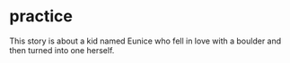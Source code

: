 # practice

This story is about a kid named Eunice who fell in love with a boulder and then turned into one herself. 